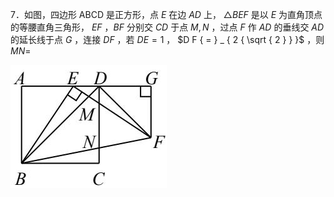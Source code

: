 7．如图，四边形 ABCD 是正方形，点 $E$ 在边 $A D$ 上， $\triangle B E F$ 是以 $E$ 为直角顶点的等腰直角三角形， $E F$ ，$B F$ 分别交 $C D$ 于点 $M , N$ ，过点 $F$ 作 $A D$ 的垂线交 $A D$ 的延长线于点 $G$ ，连接 $D F$ ，若 $D E { = } 1$ ， $D F { = } _ { 2 { \sqrt { 2 } } }$ ，则 $M N { = }$

![](<../../qs_image_DB/专题1-2_一文吃透相似三角形12个模型·共14类题型（解析版）/e3662286d80c02a4f8cc7a5b5afaa5b593e63e16b88711ca434020de94a2bbd5.jpg>)
